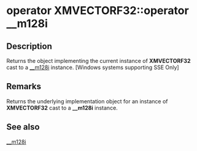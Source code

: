 # operator XMVECTORF32::operator __m128i

## Description

Returns the object implementing the current instance of **XMVECTORF32** cast to a [__m128i](https://learn.microsoft.com/cpp/cpp/m128i) instance.
[Windows systems supporting SSE Only]

## Remarks

Returns the underlying implementation object for an instance of **XMVECTORF32** cast to a **__m128i** instance.

## See also

[__m128i](https://learn.microsoft.com/cpp/cpp/m128i)